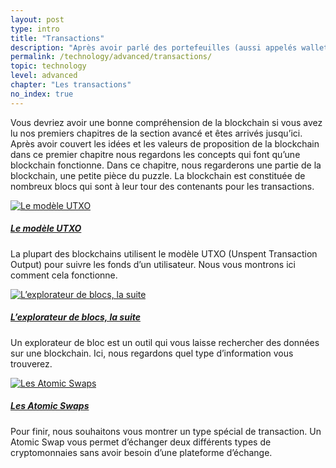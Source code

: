 ```yaml
---
layout: post
type: intro
title: "Transactions"
description: "Après avoir parlé des portefeuilles (aussi appelés wallets en français), les interfaces que vous utilisez pour créer des transactions, nous regarderons de plus près ce que sont les transactions et comment elles fonctionnent."
permalink: /technology/advanced/transactions/
topic: technology
level: advanced
chapter: "Les transactions"
no_index: true
---
```


Vous devriez avoir une bonne compréhension de la blockchain si vous avez lu nos premiers chapitres de la section avancé et êtes arrivés jusqu’ici. Après avoir couvert les idées et les valeurs de proposition de la blockchain dans ce premier chapitre nous regardons les concepts qui font qu’une blockchain fonctionne. Dans ce chapitre, nous regarderons une partie de la blockchain, une petite pièce du puzzle. La blockchain est constituée de nombreux blocs qui sont à leur tour des contenants pour les transactions.

<div class="row mt-5">
    <div class="col-md-3">
        <a href="{{ site.baseurl }}{% post_url /technology/advanced/2021-04-02-the-utxo-model %}">
            <img src="{{site.baseurl}}/assets/post_files/technology/advanced/4.0-transactions/utxo.svg" alt="Le modèle UTXO" />
        </a>
    </div>
    <div class="col-md-9">
        <a class="font-weight-bold" href="{{ site.baseurl }}{% post_url /technology/advanced/2021-04-02-the-utxo-model %}">
        <h5 class="intro-article-title">Le modèle UTXO</h5>
        </a>
        <p class="mb-1">
            La plupart des blockchains utilisent le modèle UTXO (Unspent Transaction Output) pour suivre les fonds d’un utilisateur. Nous vous montrons ici comment cela fonctionne.
        </p>
    </div>
</div>

<div class="row mt-5">
    <div class="col-md-3">
        <a href="{{ site.baseurl }}{% post_url /technology/advanced/2021-04-03-block-explorer-continued %}">
            <img src="{{site.baseurl}}/assets/post_files/technology/advanced/4.0-transactions/block_explorer.svg" alt="L’explorateur de blocs, la suite" />
        </a>
    </div>
    <div class="col-md-9">
        <a class="font-weight-bold" href="{{ site.baseurl }}{% post_url /technology/advanced/2021-04-03-block-explorer-continued %}">
        <h5 class="intro-article-title">L’explorateur de blocs, la suite</h5>
        </a>
        <p class="mb-1">
            Un explorateur de bloc est un outil qui vous laisse rechercher des données sur une blockchain. Ici, nous regardons quel type d’information vous trouverez.
        </p>
    </div>
</div>

<div class="row mt-5">
    <div class="col-md-3">
        <a href="{{ site.baseurl }}{% post_url /technology/advanced/2021-04-04-atomic-swaps %}">
            <img src="{{site.baseurl}}/assets/post_files/technology/advanced/4.0-transactions/atomic_swaps.svg" alt="Les Atomic Swaps" />
        </a>
    </div>
    <div class="col-md-9">
        <a class="font-weight-bold" href="{{ site.baseurl }}{% post_url /technology/advanced/2021-04-04-atomic-swaps %}">
        <h5 class="intro-article-title">Les Atomic Swaps</h5>
        </a>
        <p class="mb-1">
            Pour finir, nous souhaitons vous montrer un type spécial de transaction. Un Atomic Swap vous permet d’échanger deux différents types de cryptomonnaies sans avoir besoin d’une plateforme d’échange.
        </p>
    </div>
</div>
